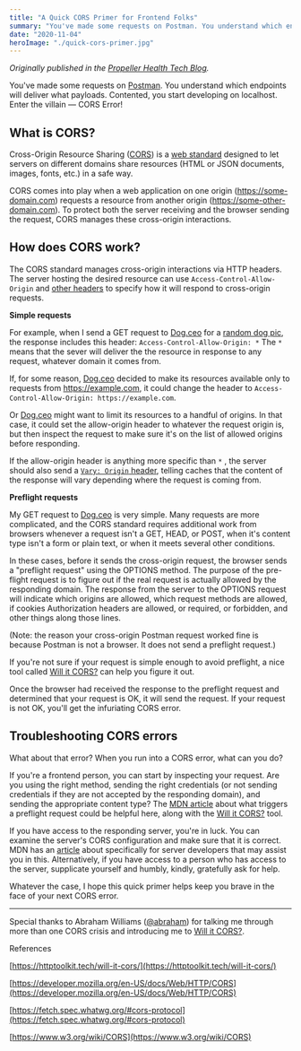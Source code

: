 ```yaml
---
title: "A Quick CORS Primer for Frontend Folks"
summary: "You've made some requests on Postman. You understand which endpoints will deliver what payloads. Contented, you start developing on localhost. Enter the villain — CORS Error!"
date: "2020-11-04"
heroImage: "./quick-cors-primer.jpg"
---
```

*Originally published in the [Propeller Health Tech Blog](https://medium.com/propeller-health-tech-blog/a-quick-cors-primer-for-frontend-folks-83c53b9cb28f).*

You've made some requests on [Postman](https://www.postman.com/). You understand which endpoints will deliver what payloads. Contented, you start developing on localhost. Enter the villain — CORS Error!

## What is CORS?

Cross-Origin Resource Sharing ([CORS](https://developer.mozilla.org/en-US/docs/Web/HTTP/CORS)) is a [web standard](https://www.w3.org/wiki/CORS) designed to let servers on different domains share resources (HTML or JSON documents, images, fonts, etc.) in a safe way. 

CORS comes into play when a web application on one origin (https://some-domain.com) requests a resource from another origin (https://some-other-domain.com). To protect both the server receiving and the browser sending the request, CORS manages these cross-origin interactions. 

## How does CORS work?

The CORS standard manages cross-origin interactions via HTTP headers. The server hosting the desired resource can use `Access-Control-Allow-Origin` and [other headers](https://developer.mozilla.org/en-US/docs/Web/HTTP/Headers#CORS) to specify how it will respond to cross-origin requests. 

**Simple requests**

For example, when I send a GET request to [Dog.ceo](http://dog.ceo) for a [random dog pic](https://dog.ceo/api/breeds/image/random), the response includes this header: `Access-Control-Allow-Origin: *`  The `*` means that the sever will deliver the the resource in response to any request, whatever domain it comes from.

If, for some reason, [Dog.ceo](http://dog.ceo) decided to make its resources available only to requests from https://example.com, it could change the header to `Access-Control-Allow-Origin: https://example.com`. 

Or [Dog.ceo](http://dog.ceo) might want to limit its resources to a handful of origins. In that case, it could set the allow-origin header to whatever the request origin is, but then inspect the request to make sure it's on the list of allowed origins before responding.

If the allow-origin header is anything more specific than  `*` , the server should also send a [`Vary: Origin` header](https://developer.mozilla.org/en-US/docs/Web/HTTP/Headers/Vary), telling caches that the content of the response will vary depending where the request is coming from.

**Preflight requests**

My GET request to [Dog.ceo](http://dog.ceo) is very simple. Many requests are more complicated, and the CORS standard requires additional work from browsers whenever a request isn't a GET, HEAD, or POST, when it's content type isn't a form or plain text, or when it meets several other conditions.

In these cases, before it sends the cross-origin request, the browser sends a "preflight request" using the OPTIONS method. The purpose of the pre-flight request is to figure out if the real request is actually allowed by the responding domain. The response from the server to the OPTIONS request will indicate which origins are allowed, which request methods are allowed, if cookies Authorization headers are allowed, or required, or forbidden, and other things along those lines.

(Note: the reason your cross-origin Postman request worked fine is because Postman is not a browser. It does not send a preflight request.)

If you're not sure if your request is simple enough to avoid preflight, a nice tool called [Will it CORS?](https://httptoolkit.tech/will-it-cors/) can help you figure it out.

Once the browser had received the response to the preflight request and determined that your request is OK, it will send the request. If your request is not OK, you'll get the infuriating CORS error.

## Troubleshooting CORS errors

What about that error? When you run into a CORS error, what can you do? 

If you're a frontend person, you can start by inspecting your request. Are you using the right method, sending the right credentials (or not sending credentials if they are not accepted by the responding domain), and sending the appropriate content type? The [MDN article](https://developer.mozilla.org/en-US/docs/Web/HTTP/CORS) about what triggers a preflight request could be helpful here, along with the [Will it CORS?](https://httptoolkit.tech/will-it-cors/) tool.

If you have access to the responding server, you're in luck. You can examine the server's CORS configuration and make sure that it is correct. MDN has an [article](https://developer.mozilla.org/en-US/docs/Web/HTTP/CORS) about specifically for server developers that may assist you in this. Alternatively, if you have access to a person who has access to the server, supplicate yourself and humbly, kindly, gratefully ask for help.

Whatever the case, I hope this quick primer helps keep you brave in the face of your next CORS error.

---

Special thanks to Abraham Williams ([@abraham](https://twitter.com/abraham)) for talking me through more than one CORS crisis and introducing me to [Will it CORS?](https://httptoolkit.tech/will-it-cors/).


References

[https://httptoolkit.tech/will-it-cors/](https://httptoolkit.tech/will-it-cors/)

[https://developer.mozilla.org/en-US/docs/Web/HTTP/CORS](https://developer.mozilla.org/en-US/docs/Web/HTTP/CORS)

[https://fetch.spec.whatwg.org/#cors-protocol](https://fetch.spec.whatwg.org/#cors-protocol)

[https://www.w3.org/wiki/CORS](https://www.w3.org/wiki/CORS)